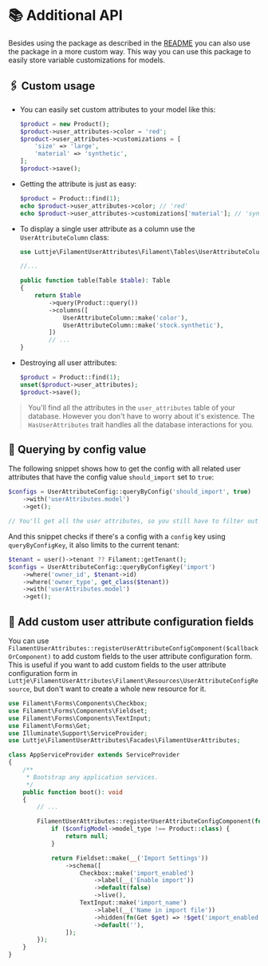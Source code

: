 # 📚 Additional API

Besides using the package as described in the [README](../README.md) you can also use the package in a more custom way. This way you can use this package to easily store variable customizations for models.

## 🖇 Custom usage

* You can easily set custom attributes to your model like this:

    ```php
    $product = new Product();
    $product->user_attributes->color = 'red';
    $product->user_attributes->customizations = [
        'size' => 'large',
        'material' => 'synthetic',
    ];
    $product->save();
    ```

* Getting the attribute is just as easy:

    ```php
    $product = Product::find(1);
    echo $product->user_attributes->color; // 'red'
    echo $product->user_attributes->customizations['material']; // 'synthetic'
    ```

* To display a single user attribute as a column use the `UserAttributeColumn` class:
    ```php
    use Luttje\FilamentUserAttributes\Filament\Tables\UserAttributeColumn;

    //...

    public function table(Table $table): Table
    {
        return $table
            ->query(Product::query())
            ->columns([
                UserAttributeColumn::make('color'),
                UserAttributeColumn::make('stock.synthetic'),
            ])
            // ...
    }
    ```

* Destroying all user attributes:

    ```php
    $product = Product::find(1);
    unset($product->user_attributes);
    $product->save();
    ```

> You'll find all the attributes in the `user_attributes` table of your database. However you don't have to worry about it's existence. The `HasUserAttributes` trait handles all the database interactions for you.

## 🔎 Querying by config value

The following snippet shows how to get the config with all related user attributes that have the config value `should_import` set to `true`:

```php
$configs = UserAttributeConfig::queryByConfig('should_import', true)
    ->with('userAttributes.model')
    ->get();

// You'll get all the user attributes, so you still have to filter out those of other tenants.
```

And this snippet checks if there's a config with a `config` key using `queryByConfigKey`, it also limits to the current tenant:

```php
$tenant = user()->tenant ?? Filament::getTenant();
$configs = UserAttributeConfig::queryByConfigKey('import')
    ->where('owner_id', $tenant->id)
    ->where('owner_type', get_class($tenant))
    ->with('userAttributes.model')
    ->get();
```

## 📝 Add custom user attribute configuration fields

You can use `FilamentUserAttributes::registerUserAttributeConfigComponent($callbackOrComponent)` to add custom fields to the user attribute configuration form. This is useful if you want to add custom fields to the user attribute configuration form in `Luttje\FilamentUserAttributes\Filament\Resources\UserAttributeConfigResource`, but don't want to create a whole new resource for it.

```php
use Filament\Forms\Components\Checkbox;
use Filament\Forms\Components\Fieldset;
use Filament\Forms\Components\TextInput;
use Filament\Forms\Get;
use Illuminate\Support\ServiceProvider;
use Luttje\FilamentUserAttributes\Facades\FilamentUserAttributes;

class AppServiceProvider extends ServiceProvider
{
    /**
     * Bootstrap any application services.
     */
    public function boot(): void
    {
        // ...

        FilamentUserAttributes::registerUserAttributeConfigComponent(function(UserAttributeConfig $configModel) {
            if ($configModel->model_type !== Product::class) {
                return null;
            }

            return Fieldset::make(__('Import Settings'))
                ->schema([
                    Checkbox::make('import_enabled')
                        ->label(__('Enable import'))
                        ->default(false)
                        ->live(),
                    TextInput::make('import_name')
                        ->label(__('Name in import file'))
                        ->hidden(fn(Get $get) => !$get('import_enabled'))
                        ->default(''),
                ]);
        });
    }
}
```
